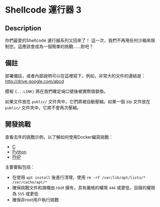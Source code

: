 Shellcode 運行器 3
===

## Description
你們最愛的Shellcode 運行器系列又回來了！
這一次，我們不再用任何沙箱來限制您。這應該會成為一個簡單的挑戰......對吧？







## 備註
部署備註，或者內部說明可以在這裡寫下。例如，非常大的文件的連結是： http://drive.google.com/abcd

模板 `{...LINK}` 將在我們確定端口號後被實際值替換。

如果文件放在 `public/` 文件夾中，它們將被自動壓縮。如果一個 zip 文件放在 `public/` 文件夾中，它將不會再次壓縮。

## 開發挑戰

查看去年的挑戰示例，以了解如何使用Docker編寫挑戰：

- [C](https://github.com/samueltangz/hkcert-ctf-2021-internal/tree/master/59-easyheap)
- [Python](https://github.com/samueltangz/hkcert-ctf-2021-internal/tree/master/04-pyjail1)
- [PHP](https://github.com/samueltangz/hkcert-ctf-2021-internal/tree/master/70-jqplayground)

主要要點包括：

- 在使用 `apt install` 後進行清理，使用 `rm -rf /var/lib/apt/lists/* /var/cache/apt/*`
- 確保挑戰文件和旗幟由 root 擁有，具有嚴格的權限 `444` 或更低，目錄的權限為 `555` 或更低
- 確保非root用戶執行挑戰